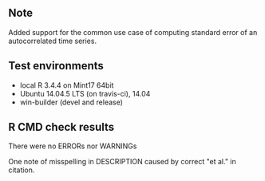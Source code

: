 ## Note
Added support for the common use case of computing standard error of an 
autocorrelated time series.

## Test environments
* local R 3.4.4 on Mint17 64bit
* Ubuntu 14.04.5 LTS (on travis-ci), 14.04
* win-builder (devel and release)

## R CMD check results
There were no ERRORs nor WARNINGs 

One note of misspelling in DESCRIPTION
  caused by correct "et al." in citation.



  